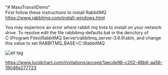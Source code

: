 "# MassTransitDemo" <br />
First follow these instructions to install RabbitMQ https://www.rabbitmq.com/install-windows.html <br />

You may experince an error where rabbit mq tries to install on your network drive. To resolve edit the file
rabbitmq-defaults.bat in the derictory of C:\Program Files\RabbitMQ Server\rabbitmq_server-3.6.6\sbin, and change this value to 
set RABBITMQ_BASE=C:\RabbitMQ

![alt tag](https://cloud.githubusercontent.com/assets/19776368/23866499/f209b818-0810-11e7-888e-1fa776fc8827.png)

https://www.lucidchart.com/invitations/accept/1aecde98-c202-48b6-aa56-19046e277723

